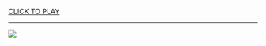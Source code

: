 
<a href="https://premium76.site?title=unblocked_games_76_github&ref=13M">CLICK TO PLAY</a></h3>
<hr>

<a href="https://premium76.site?title=unblocked_games_76_github&ref=13M"><img src="https://clearcache.store/games.png"></a>


